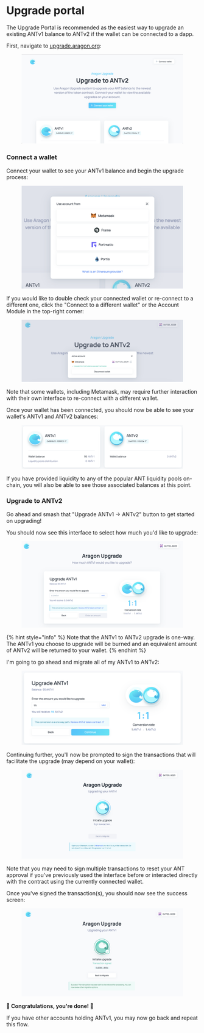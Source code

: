 # Upgrade portal

The Upgrade Portal is recommended as the easiest way to upgrade an existing ANTv1 balance to ANTv2 if the wallet can be connected to a dapp.

First, navigate to [upgrade.aragon.org](https://upgrade.aragon.org/#/):

<figure><img src="../../../.gitbook/assets/upgrade portal 1.png" alt=""><figcaption></figcaption></figure>

### Connect a wallet

Connect your wallet to see your ANTv1 balance and begin the upgrade process:

<figure><img src="../../../.gitbook/assets/upgrade portal 2.png" alt=""><figcaption></figcaption></figure>

If you would like to double check your connected wallet or re-connect to a different one, click the "Connect to a different wallet" or the Account Module in the top-right corner:

<figure><img src="../../../.gitbook/assets/upgrade portal 3.png" alt=""><figcaption></figcaption></figure>

Note that some wallets, including Metamask, may require further interaction with their own interface to re-connect with a different wallet.

Once your wallet has been connected, you should now be able to see your wallet's ANTv1 and ANTv2 balances:

<figure><img src="../../../.gitbook/assets/upgrade portal 4.png" alt=""><figcaption></figcaption></figure>

If you have provided liquidity to any of the popular ANT liquidity pools on-chain, you will also be able to see those associated balances at this point.

### Upgrade to ANTv2

Go ahead and smash that "Upgrade ANTv1 -> ANTv2" button to get started on upgrading!

You should now see this interface to select how much you'd like to upgrade:

<figure><img src="../../../.gitbook/assets/upgrade portal 5.png" alt=""><figcaption></figcaption></figure>

{% hint style="info" %}
Note that the ANTv1 to ANTv2 upgrade is one-way. The ANTv1 you choose to upgrade will be burned and an equivalent amount of ANTv2 will be returned to your wallet.
{% endhint %}

I'm going to go ahead and migrate all of my ANTv1 to ANTv2:

<figure><img src="../../../.gitbook/assets/upgrade portal 6.png" alt=""><figcaption></figcaption></figure>

Continuing further, you'll now be prompted to sign the transactions that will facilitate the upgrade (may depend on your wallet):

<figure><img src="../../../.gitbook/assets/upgrade portal 7.png" alt=""><figcaption></figcaption></figure>

Note that you may need to sign multiple transactions to reset your ANT approval if you've previously used the interface before or interacted directly with the contract using the currently connected wallet.

Once you've signed the transaction(s), you should now see the success screen:

<figure><img src="../../../.gitbook/assets/upgrade portal 8.png" alt=""><figcaption></figcaption></figure>

**🎉 Congratulations, you're done! 🍾**

If you have other accounts holding ANTv1, you may now go back and repeat this flow.
